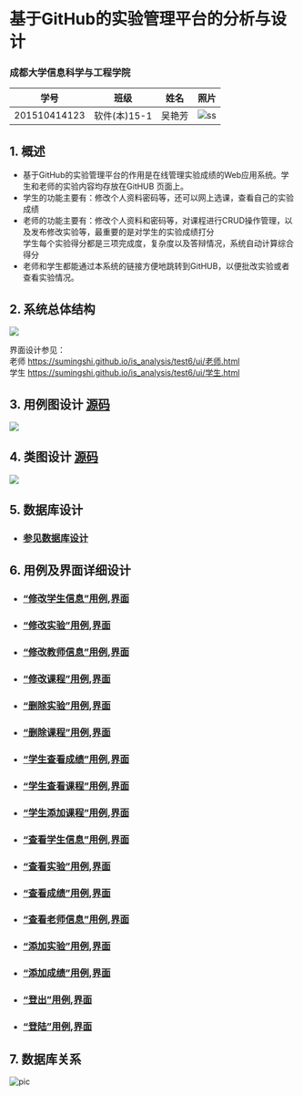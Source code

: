 ﻿﻿<!-- markdownlint-disable MD033-->
<!-- 禁止MD033类型的警告 https://www.npmjs.com/package/markdownlint -->

# 基于GitHub的实验管理平台的分析与设计

### 成都大学信息科学与工程学院

|学号|班级|姓名|照片|
|:-------:|:-------------: | :----------:|:---:|
|201510414123|软件(本)15-1|吴艳芳|![ss](picture/wyf.jpg)|

## 1. 概述
- 基于GitHub的实验管理平台的作用是在线管理实验成绩的Web应用系统。学生和老师的实验内容均存放在GitHUB
页面上。
- 学生的功能主要有：修改个人资料密码等，还可以网上选课，查看自己的实验成绩
- 老师的功能主要有：修改个人资料和密码等，对课程进行CRUD操作管理，以及发布修改实验等，最重要的是对学生的实验成绩打分
<br>学生每个实验得分都是三项完成度，复杂度以及答辩情况，系统自动计算综合得分
- 老师和学生都能通过本系统的链接方便地跳转到GitHUB，以便批改实验或者查看实验情况。

## 2. 系统总体结构
![](picture/实验管理平台架构.png)

界面设计参见：<br>老师 https://sumingshi.github.io/is_analysis/test6/ui/老师.html
              <br>学生 https://sumingshi.github.io/is_analysis/test6/ui/学生.html

## 3. 用例图设计 [源码](src/用例图.puml)
![](picture/用例图.png)

## 4. 类图设计 [源码](src/类图.puml)
![](./picture/类图.png)

## 5. 数据库设计
- ### [参见数据库设计](数据库设计.md)

## 6. 用例及界面详细设计
- ### [“修改学生信息”用例](./用例/修改学生信息.md),[界面](https://sumingshi.github.io/is_analysis/test6/ui/个人资料_1.html)
- ### [“修改实验”用例](./用例/修改实验.md),[界面](https://sumingshi.github.io/is_analysis/test6/ui/实验管理.html)
- ### [“修改教师信息”用例](./用例/修改教师信息.md),[界面](https://sumingshi.github.io/is_analysis/test6/ui/个人资料.html)
- ### [“修改课程”用例](./用例/修改课程.md),[界面](https://sumingshi.github.io/is_analysis/test6/ui/课程管理.html)
- ### [“删除实验”用例](./用例/删除实验.md),[界面](https://sumingshi.github.io/is_analysis/test6/ui/实验管理.html)
- ### [“删除课程”用例](./用例/删除课程.md),[界面](https://sumingshi.github.io/is_analysis/test6/ui/课程管理.html)
- ### [“学生查看成绩”用例](./用例/学生查看成绩.md),[界面](https://sumingshi.github.io/is_analysis/test6/ui/实验成绩_1.html)
- ### [“学生查看课程”用例](./用例/学生查看课程.md),[界面](https://sumingshi.github.io/is_analysis/test6/ui/选课.html)
- ### [“学生添加课程”用例](./用例/学生添加课程.md),[界面](https://sumingshi.github.io/is_analysis/test6/ui/选课.html)
- ### [“查看学生信息”用例](./用例/查看学生信息.md),[界面](https://sumingshi.github.io/is_analysis/test6/ui/个人资料_1.html)
- ### [“查看实验”用例](./用例/查看实验.md),[界面](https://sumingshi.github.io/is_analysis/test6/ui/实验管理.html)
- ### [“查看成绩”用例](./用例/查看成绩.md),[界面](https://sumingshi.github.io/is_analysis/test6/ui/实验成绩.html)
- ### [“查看老师信息”用例](./用例/查看老师信息.md),[界面](https://sumingshi.github.io/is_analysis/test6/ui/个人资料.html)
- ### [“添加实验”用例](./用例/添加实验.md),[界面](https://sumingshi.github.io/is_analysis/test6/ui/实验管理.html)
- ### [“添加成绩”用例](./用例/添加成绩.md),[界面](https://sumingshi.github.io/is_analysis/test6/ui/实验成绩.html)
- ### [“登出”用例](./用例/登出.md),[界面](https://sumingshi.github.io/is_analysis/test6/ui/老师.html)
- ### [“登陆”用例](./用例/登陆.md),[界面](https://sumingshi.github.io/is_analysis/test6/ui/主页.html)

## 7. 数据库关系

![pic](./picture/sql.png)